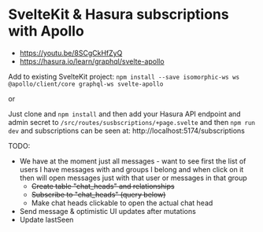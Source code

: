 # SvelteKit & Hasura subscriptions with Apollo

- https://youtu.be/8SCgCkHfZyQ
- https://hasura.io/learn/graphql/svelte-apollo

Add to existing SvelteKit project: `npm install --save isomorphic-ws ws @apollo/client/core graphql-ws svelte-apollo`

or

Just clone and `npm install` and then add your Hasura API endpoint and admin secret to `/src/routes/susbscriptions/+page.svelte` and then `npm run dev` and subscriptions can be seen at: http://localhost:5174/subscriptions

TODO:

- We have at the moment just all messages - want to see first the list of users I have messages with and groups I belong and when click on it then will open messages just with that user or messages in that group
  - ~~Create table "chat_heads" and relationships~~
  - ~~Subscribe to "chat_heads" (query below)~~
  - Make chat heads clickable to open the actual chat head
- Send message & optimistic UI updates after mutations
- Update lastSeen